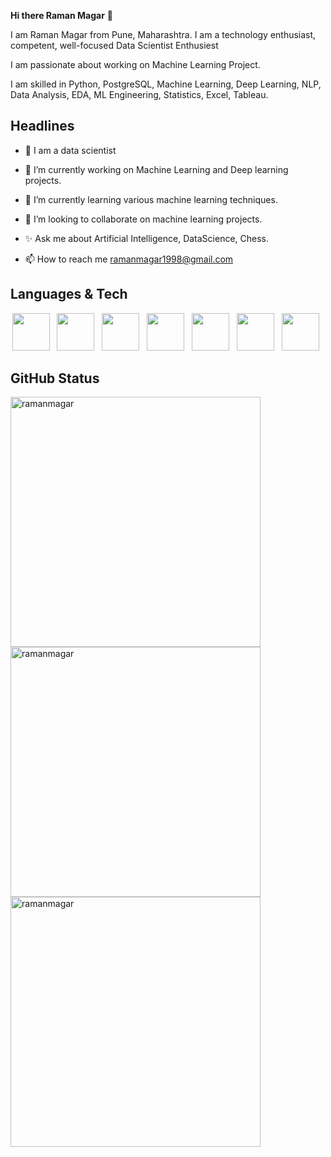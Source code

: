  **Hi there Raman Magar** 👋 
   
  I am Raman Magar from Pune, Maharashtra. I am a technology enthusiast, competent, well-focused Data Scientist Enthusiest
   
  I am passionate about working on Machine Learning Project.

  I am skilled in Python, PostgreSQL, Machine Learning, Deep Learning, NLP, Data Analysis, EDA, ML Engineering, Statistics, Excel, Tableau.
 
  **Headlines**
  ----
   
- 👋 I am a data scientist
 
- 👀  I’m currently working on Machine Learning and Deep learning projects.
 
- 🌱 I’m currently learning various machine learning techniques.
 
- 💞️ I’m looking to collaborate on machine learning projects.
 
- ✨  Ask me about Artificial Intelligence, DataScience, Chess.
 
- 📫 How to reach me ramanmagar1998@gmail.com


## Languages & Tech

<p align='center'>
    <img height="60" src="https://cdn-icons-png.flaticon.com/128/919/919852.png">&nbsp;&nbsp;
    <img height="60" src="https://cdn-icons-png.flaticon.com/128/919/919836.png">&nbsp;&nbsp;
    <img height="60" src="https://cdn-icons.flaticon.com/png/128/3222/premium/3222625.png?token=exp=1650465929~hmac=0d70f4e49eb4f6ba7f8149ba9f09f4df">&nbsp;&nbsp;
    <img height="60" src="https://cdn-icons-png.flaticon.com/128/2103/2103832.png">&nbsp;&nbsp;
    <img height="60" src="https://t4.ftcdn.net/jpg/03/05/53/11/240_F_305531173_0A03UhxipQchJNELA1q3EyLTS6GqSoMJ.jpg">&nbsp;&nbsp;
    <img height="60" src="https://cdn-icons.flaticon.com/png/128/2041/premium/2041643.png?token=exp=1650466412~hmac=312182794d7bb78c346ce08822689d83">&nbsp;&nbsp;
    <img height="60" src="https://cdn-icons.flaticon.com/png/128/2672/premium/2672346.png?token=exp=1650466308~hmac=621b096842aaa44541c6e21ceff3350d">&nbsp;&nbsp;
    
</p>


## GitHub Status
<p><img align="center" src="https://github-readme-stats.vercel.app/api?username=ramanmagar&show_icons=true&locale=en&theme=dracula" alt="ramanmagar"  style="width:400px;" />
<img align="left" src="https://github-readme-stats.vercel.app/api/top-langs?username=ramanmagar&show_icons=true&locale=en&layout=compact&theme=dracula" alt="ramanmagar" style="width:400px;" /></p>   



<p><img align="center" src="https://github-readme-streak-stats.herokuapp.com/?user=ramanmagar&theme=tokyonight" alt="ramanmagar" style="width:400px;"  /></p>


<!---
Ramanmagar/Ramanmagar is a ✨ special ✨ repository because its `README.md` (this file) appears on your GitHub profile.
You can click the Preview link to take a look at your changes.
--->
